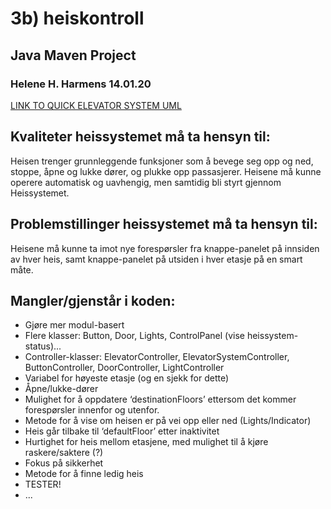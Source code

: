 # 3b) heiskontroll
## Java Maven Project
### Helene H. Harmens 14.01.20

[LINK TO QUICK ELEVATOR SYSTEM UML](http://yuml.me/preview/df5718ca)

## Kvaliteter heissystemet må ta hensyn til:

Heisen trenger grunnleggende funksjoner som å bevege seg opp og ned, stoppe, åpne og lukke dører, og plukke opp passasjerer. Heisene må kunne operere automatisk og uavhengig, men samtidig bli styrt gjennom Heissystemet.

## Problemstillinger heissystemet må ta hensyn til:

Heisene må kunne ta imot nye forespørsler fra knappe-panelet på innsiden av hver heis, samt knappe-panelet på utsiden i hver etasje på en smart måte. 

## Mangler/gjenstår i koden:
* Gjøre mer modul-basert
* Flere klasser: Button, Door, Lights, ControlPanel (vise heissystem-status)...
* Controller-klasser: ElevatorController, ElevatorSystemController, ButtonController, DoorController, LightController
* Variabel for høyeste etasje (og en sjekk for dette)
* Åpne/lukke-dører
* Mulighet for å oppdatere ‘destinationFloors’ ettersom det kommer forespørsler innenfor og utenfor.
* Metode for å vise om heisen er på vei opp eller ned (Lights/Indicator)
* Heis går tilbake til ‘defaultFloor’ etter inaktivitet
* Hurtighet for heis mellom etasjene, med mulighet til å kjøre raskere/saktere (?)
* Fokus på sikkerhet
* Metode for å finne ledig heis
* TESTER!
* ...

